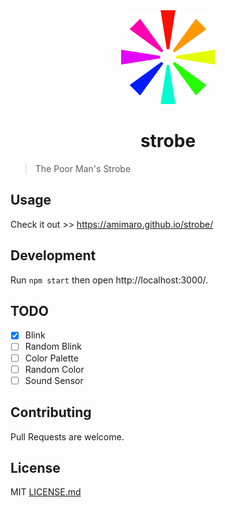 <center>
  <img src="assets/logo.png" alt="logo" style="width: 150px">
  <h1>strobe</h1>
</center>

> The Poor Man's Strobe

## Usage

Check it out >> https://amimaro.github.io/strobe/

## Development

Run `npm start` then open http://localhost:3000/.

## TODO

- [X] Blink
- [ ] Random Blink
- [ ] Color Palette
- [ ] Random Color
- [ ] Sound Sensor

## Contributing

Pull Requests are welcome.

## License

MIT [LICENSE.md](LICENSE.md)
